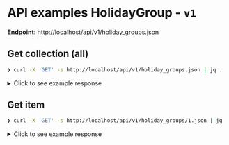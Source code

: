 # API examples HolidayGroup - `v1`

**Endpoint**: http://localhost/api/v1/holiday_groups.json

## Get collection (all)

```bash
❯ curl -X 'GET' -s http://localhost/api/v1/holiday_groups.json | jq .
```

<details>
  <summary>Click to see example response</summary>

```json
[
  {
    "id": 1,
    "name": "Saxony",
    "holidays": [
      "/api/holidays/1",
      "/api/holidays/2",
      "/api/holidays/3",
      "/api/holidays/4",
      "/api/holidays/5",
      "/api/holidays/6",
      "/api/holidays/7",
      "/api/holidays/8",
      "/api/holidays/9",
      "/api/holidays/10",
      "/api/holidays/11"
    ]
  }
]
```

</details>

## Get item

```bash
❯ curl -X 'GET' -s http://localhost/api/v1/holiday_groups/1.json | jq .
```

<details>
  <summary>Click to see example response</summary>

```json
{
  "id": 1,
  "name": "Saxony",
  "holidays": [
    "/api/v1/holidays/1",
    "/api/v1/holidays/2",
    "/api/v1/holidays/3",
    "/api/v1/holidays/4",
    "/api/v1/holidays/5",
    "/api/v1/holidays/6",
    "/api/v1/holidays/7",
    "/api/v1/holidays/8",
    "/api/v1/holidays/9",
    "/api/v1/holidays/10",
    "/api/v1/holidays/11"
  ]
}
```

</details>
